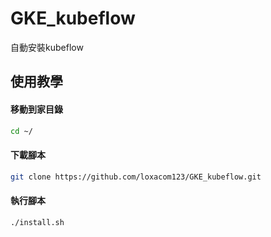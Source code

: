 # GKE_kubeflow
自動安裝kubeflow

## 使用教學
#### 移動到家目錄
``` Bash
cd ~/
``` 
#### 下載腳本
``` Bash
git clone https://github.com/loxacom123/GKE_kubeflow.git
```
#### 執行腳本
``` Bash
./install.sh
```
